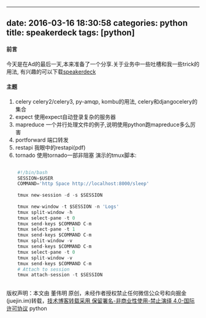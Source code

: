 
---
date: 2016-03-16 18:30:58
categories: python
title: speakerdeck
tags: [python]
---
#### 前言
今天是在Ad的最后一天,本来准备了一个分享.关于业务中一些吐槽和我一些trick的用法,
有兴趣的可以下载[speakerdeck](https://github.com/dongweiming/speakerdeck)
#### 主题
  1. celery celery2/celery3, py-amqp, kombu的用法, celery和djangocelery的集合
  2. expect 使用expect自动登录复杂的服务器
  3. mapreduce 一个并行处理文件的例子,说明使用python跑mapreduce多么厉害
  4. portforward 端口转发
  5. restapi 我眼中的restapi(pdf)
  6. tornado 使用tornado一部非阻塞
演示的tmux脚本:

``` python    
    
    #!/bin/bash  
    SESSION=$USER  
    COMMAND='http Space http://localhost:8000/sleep'  
      
    tmux new-session -d -s $SESSION  
      
    tmux new-window -t $SESSION -n 'Logs'  
    tmux split-window -h  
    tmux select-pane -t 0  
    tmux send-keys $COMMAND C-m  
    tmux select-pane -t 1  
    tmux send-keys $COMMAND C-m  
    tmux split-window -v  
    tmux send-keys $COMMAND C-m  
    tmux select-pane -t 0  
    tmux split-window -v  
    tmux send-keys $COMMAND C-m  
    # Attach to session  
    tmux attach-session -t $SESSION  
      
```

版权声明：本文由 董伟明 原创，未经作者授权禁止任何微信公众号和向掘金(juejin.im)转载，[技术博客转载采用 保留署名-非商业性使用-禁止演绎 4.0-国际许可协议](https://creativecommons.org/licenses/by-nc-nd/4.0/deed.zh)
python
